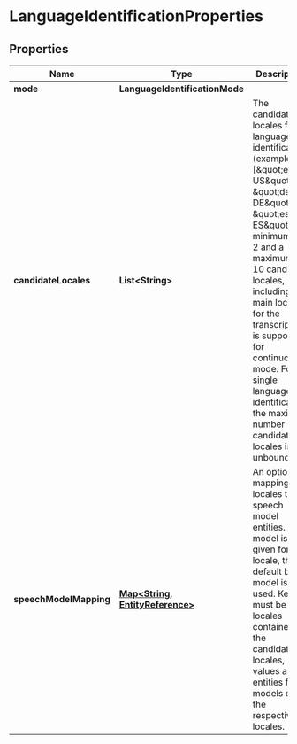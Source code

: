 

# LanguageIdentificationProperties


## Properties

| Name | Type | Description | Notes |
|------------ | ------------- | ------------- | -------------|
|**mode** | **LanguageIdentificationMode** |  |  [optional] |
|**candidateLocales** | **List&lt;String&gt;** | The candidate locales for language identification (example [\&quot;en-US\&quot;, \&quot;de-DE\&quot;, \&quot;es-ES\&quot;]). A minimum of 2 and a maximum of 10 candidate locales, including the main locale for the transcription, is supported for continuous mode. For single language identification, the maximum number of candidate locales is unbounded. |  |
|**speechModelMapping** | [**Map&lt;String, EntityReference&gt;**](EntityReference.md) | An optional mapping of locales to speech model entities. If no model is given for a locale, the default base model is used.  Keys must be locales contained in the candidate locales, values are entities for models of the respective locales. |  [optional] |



